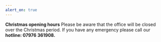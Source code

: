 ```yaml
---
alert_on: true
---
```


**Christmas opening hours** Please be aware that the office will be closed over the Christmas period. If you have any emergency please call our **hotline: 07976 361908.**